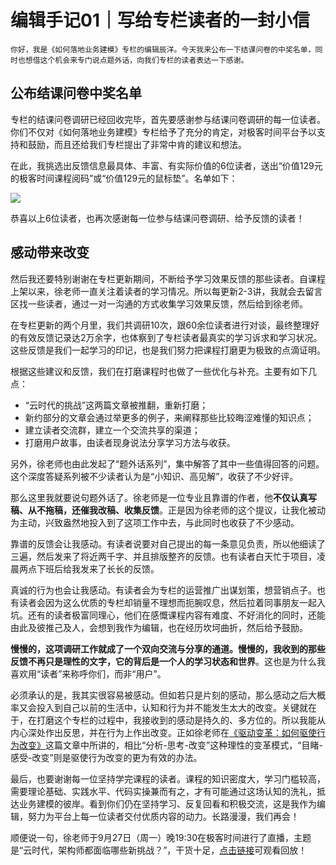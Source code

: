 # 编辑手记01｜写给专栏读者的一封小信

    你好，我是《如何落地业务建模》专栏的编辑辰洋。今天我来公布一下结课问卷的中奖名单，同时也想借这个机会来专门说点题外话，向我们专栏的读者表达一下感谢。

## 公布结课问卷中奖名单

专栏的结课问卷调研已经回收完毕，首先要感谢参与结课问卷调研的每一位读者。你们不仅对《如何落地业务建模》专栏给予了充分的肯定，对极客时间平台予以支持和鼓励，而且还给我们专栏提出了非常中肯的建议和想法。

在此，我挑选出反馈信息最具体、丰富、有实际价值的6位读者，送出“价值129元的极客时间课程阅码”或“价值129元的鼠标垫”。名单如下：

![](https://static001.geekbang.org/resource/image/ef/a1/efa00367aca687c646623b07673035a1.png?wh=1872x1068)

恭喜以上6位读者，也再次感谢每一位参与结课问卷调研、给予反馈的读者！

## 感动带来改变

然后我还要特别谢谢在专栏更新期间，不断给予学习效果反馈的那些读者。自课程上架以来，徐老师一直关注着读者的学习情况。所以每更新2-3讲，我就会去留言区找一些读者，通过一对一沟通的方式收集学习效果反馈，然后给到徐老师。

在专栏更新的两个月里，我们共调研10次，跟60余位读者进行对谈，最终整理好的有效反馈记录达2万余字，也体察到了专栏读者最真实的学习诉求和学习状况。这些反馈是我们一起学习的印记，也是我们努力把课程打磨更为极致的点滴证明。

根据这些建议和反馈，我们在打磨课程时也做了一些优化与补充。主要有如下几点：

*   “云时代的挑战”这两篇文章被推翻，重新打磨；
*   新约部分的文章会通过举更多的例子，来阐释那些比较晦涩难懂的知识点；
*   建立读者交流群，建立一个交流共享的渠道；
*   打磨用户故事，由读者现身说法分享学习方法与收获。

另外，徐老师也由此发起了“题外话系列”，集中解答了其中一些值得回答的问题。这个深度答疑系列被不少读者认为是“小知识、高见解”，收获了不少好评。

那么这里我就要说句题外话了。徐老师是一位专业且靠谱的作者，他**不仅认真写稿、从不拖稿，还催我改稿、收集反馈**。正是因为徐老师的这个提议，让我化被动为主动，兴致盎然地投入到了这项工作中去，与此同时也收获了不少感动。

靠谱的反馈会让我感动。有读者说要对自己提出的每一条意见负责，所以他细读了三遍，然后发来了将近两千字、并且排版整齐的反馈。也有读者白天忙于项目，凌晨两点下班后给我发来了长长的反馈。

真诚的行为也会让我感动。有读者会为专栏的运营推广出谋划策，想营销点子。也有读者会因为这么优质的专栏却销量不理想而扼腕叹息，然后拉着同事朋友一起入坑。还有的读者极富同理心，他们在感慨课程内容有难度、不好消化的同时，还能由此及彼推己及人，会想到我作为编辑，也在经历坎坷曲折，然后给予鼓励。

**慢慢的，这项调研工作就成了一个双向交流与分享的通道。慢慢的，我收到的那些反馈不再只是理性的文字，它的背后是一个人的学习状态和世界**。这也是为什么我喜欢用“读者”来称呼你们，而非“用户”。

必须承认的是，我其实很容易被感动。但如若只是片刻的感动，那么感动之后大概率又会投入到自己以前的生活中，认知和行为并不能发生太大的改变。关键就在于，在打磨这个专栏的过程中，我接收到的感动是持久的、多方位的。所以我能从内心深处作出反思，并在行为上作出改变。正如徐老师在[《驱动变革：如何驱使行为改变》](https://mp.weixin.qq.com/s/QjogY1ljSiSKIbw0trxGhA)这篇文章中所讲的，相比“分析-思考-改变”这种理性的变革模式，“目睹-感受-改变”则是驱使行为改变的更为有效的办法。

最后，也要谢谢每一位坚持学完课程的读者。课程的知识密度大，学习门槛较高，需要理论基础、实践水平、代码实操兼而有之，才有可能通过这场认知的洗礼，抵达业务建模的彼岸。看到你们仍在坚持学习、反复回看和积极交流，这是我作为编辑，努力为平台上每一位读者交付优质内容的动力。长路漫漫，我们再会！

顺便说一句，徐老师于9月27日（周一）晚19:30在极客时间进行了直播，主题是“云时代，架构师都面临哪些新挑战？”，干货十足，[点击链接](https://www.bilibili.com/video/BV1Uq4y1P7nj?spm_id_from=333.999.0.0)可观看回放！
    